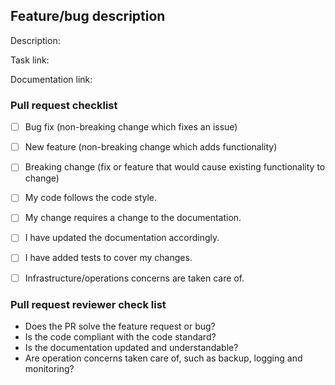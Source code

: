 ## Feature/bug description
Description: <!-- describe if commit comment(s) is not self-explanatory -->

Task link: <!-- link to task in Jira, Trello, Azure DevOps, etc -->

Documentation link:

### Pull request checklist
<!--- What types of changes does your code introduce? Put an `x` in all the boxes that apply: -->
- [ ] Bug fix (non-breaking change which fixes an issue)
- [ ] New feature (non-breaking change which adds functionality)
- [ ] Breaking change (fix or feature that would cause existing functionality to change)
- [ ] My code follows the code style.
- [ ] My change requires a change to the documentation.
- [ ] I have updated the documentation accordingly.
- [ ] I have added tests to cover my changes.
- [ ] Infrastructure/operations concerns are taken care of.


### Pull request reviewer check list
<!-- remove points not relevant for this PR -->
* Does the PR solve the feature request or bug?
* Is the code compliant with the code standard?
* Is the documentation updated and understandable?
* Are operation concerns taken care of, such as backup, logging and monitoring?
